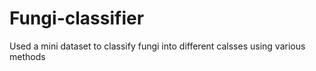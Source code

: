 # Fungi-classifier
Used a mini dataset to classify fungi into different calsses using various methods
